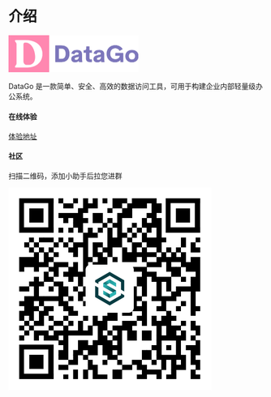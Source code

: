 # 介绍



<img src="./img/data-go.png" alt="data-go" style="zoom:25%;" />




DataGo 是一款简单、安全、高效的数据访问工具，可用于构建企业内部轻量级办公系统。



#### 在线体验

[体验地址](http://books.datago.sqldev.info/)



#### 社区

扫描二维码，添加小助手后拉您进群

![wechat](./img/WechatIMG565.png)

